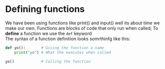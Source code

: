 # Defining functions
We have been using functions like print() and input() well its about time we make our own.
Functions are blocks of code that only run when called; To **define** a function we use the `def` keyword \
The syntax of a function definition looks somrthinfg like this:
```python
def yo():       # Giving the function a name
    print("yo") # What the executes when called

yo()            # Calling the function
```
